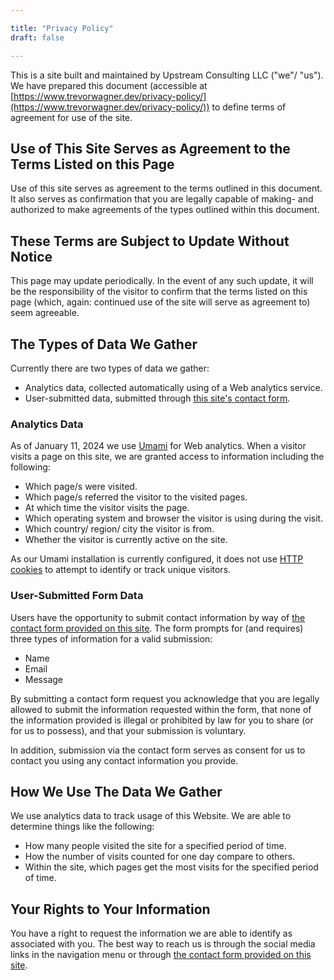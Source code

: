 ```yaml
---

title: "Privacy Policy"
draft: false

---
```


This is a site built and maintained by Upstream Consulting LLC
("we"/ "us"). We have prepared this document (accessible at
[https://www.trevorwagner.dev/privacy-policy/](https://www.trevorwagner.dev/privacy-policy/))
to define terms of agreement for use of the site.

## Use of This Site Serves as Agreement to the Terms Listed on this Page
Use of this site serves as agreement to the terms outlined in this
document. It also serves as confirmation that you are legally capable
of making- and authorized to make agreements of the types outlined
within this document.

## These Terms are Subject to Update Without Notice
This page may update periodically. In the event of any such
update, it will be the responsibility of the visitor to confirm
that the terms listed on this page (which, again: continued use
of the site will serve as agreement to) seem agreeable.

## The Types of Data We Gather
Currently there are two types of data we gather:

- Analytics data, collected automatically using of a Web analytics service.
- User-submitted data, submitted through [this site's contact form](/contact/).

### Analytics Data
As of January 11, 2024 we use [Umami](https://umami.is/) for Web
analytics. When a visitor visits a page on this site, we are
granted access to information including the following:

- Which page/s were visited.
- Which page/s referred the visitor to the visited pages.
- At which time the visitor visits the page.
- Which operating system and browser the visitor is using during the visit.
- Which country/ region/ city the visitor is from.
- Whether the visitor is currently active on the site.

As our Umami installation is currently configured, it does not
use [HTTP cookies](https://en.wikipedia.org/wiki/HTTP_cookie) to
attempt to identify or track unique visitors.

### User-Submitted Form Data
Users have the opportunity to submit contact information by way of
[the contact form provided on this site](/contact/). The form prompts
for (and requires) three types of information for a valid submission:

- Name
- Email
- Message

By submitting a contact form request you acknowledge that you are
legally allowed to submit the information requested within the form,
that none of the information provided is illegal or prohibited by law
for you to share (or for us to possess), and that your submission is
voluntary.

In addition, submission via the contact form serves as consent for us
to contact you using any contact information you provide.

## How We Use The Data We Gather
We use analytics data to track usage of this Website. We are able
to determine things like the following:

- How many people visited the site for a specified period of time.
- How the number of visits counted for one day compare to others.
- Within the site, which pages get the most visits for the
  specified period of time.

## Your Rights to Your Information
You have a right to request the information we are able to
identify as associated with you. The best way to reach us is
through the social media links in the navigation menu or through
[the contact form provided on this site](/contact/).